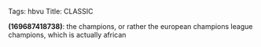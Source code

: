 Tags: hbvu
Title: CLASSIC
  
**(169687418738)**: the champions, or rather the european champions league champions, which is actually african